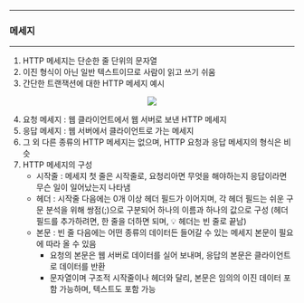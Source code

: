 -----
### 메세지
-----
1. HTTP 메세지는 단순한 줄 단위의 문자열
2. 이진 형식이 아닌 일반 텍스트이므로 사람이 읽고 쓰기 쉬움
3. 간단한 트랜잭션에 대한 HTTP 메세지 예시
<div align="center">
<img src="https://github.com/user-attachments/assets/6f63c7a9-259a-475c-90dc-f0066315399b">
</div>

4. 요청 메세지 : 웹 클라이언트에서 웹 서버로 보낸 HTTP 메세지
5. 응답 메세지 : 웹 서버에서 클라이언트로 가는 메세지
6. 그 외 다른 종류의 HTTP 메세지는 없으며, HTTP 요청과 응답 메세지의 형식은 비슷
7. HTTP 메세지의 구성
   - 시작줄 : 메세지 첫 줄은 시작줄로, 요청리아면 무엇을 해야하는지 응답이라면 무슨 일이 일어났는지 나타냄
   - 헤더 : 시작줄 다음에는 0개 이상 헤더 필드가 이어지며, 각 헤더 필드는 쉬운 구문 분석을 위해 쌍점(;)으로 구분되어 하나의 이름과 하나의 값으로 구성 (헤더 필드를 추가하려면, 한 줄을 더하면 되며, 💡 헤더는 빈 줄로 끝남)
   - 본문 : 빈 줄 다음에는 어떤 종류의 데이터든 들어갈 수 있는 메세지 본문이 필요에 따라 올 수 있음
     + 요청의 본문은 웹 서버로 데이터를 실어 보내며, 응답의 본문은 클라이언트로 데이터를 반환
     + 문자열이며 구조적 시작줄이나 헤더와 달리, 본문은 임의의 이진 데이터 포함 가능하며, 텍스트도 포함 가능
